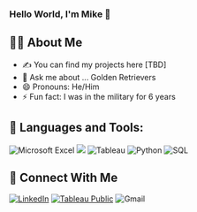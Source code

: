 ### Hello World, I'm Mike  👋

## 🙋‍♂️ About Me
- ✍ You can find my projects here [TBD]
- 💬 Ask me about ... Golden Retrievers
- 😄 Pronouns: He/Him
- ⚡ Fun fact: I was in the military for 6 years

## 🤖 Languages and Tools:
![Microsoft Excel](https://img.shields.io/badge/Microsoft_Excel-217346?style=for-the-badge&logo=microsoft-excel&logoColor=white) 
<img src="https://img.shields.io/badge/postgres-%23316192.svg?style=for-the-badge&logo=postgresql&logoColor=white">
![Tableau](https://img.shields.io/badge/Tableau-E97627?style=for-the-badge&logo=Tableau&logoColor=white) 
![Python](https://img.shields.io/badge/python-3670A0?style=for-the-badge&logo=python&logoColor=ffdd54)
![SQL](https://img.shields.io/badge/SQL-217346?style=for-the-badge&logo=microsoft-sql&logoColor=white) 

## 🤝 Connect With Me
[![LinkedIn](https://img.shields.io/badge/linkedin-%230077B5.svg?style=for-the-badge&logo=linkedin&logoColor=white)](https://www.linkedin.com/in/miketcurran/)
[![Tableau Public](https://img.shields.io/badge/Tableau_Public-%232C2D72.svg?style=for-the-badge&logo=Tableau&&logoColor=white)](https://public.tableau.com/app/profile/michael.c.4963) 
![Gmail](https://img.shields.io/badge/mikecurran09@gmail.com-D14836?style=for-the-badge&logo=gmail&logoColor=white)
